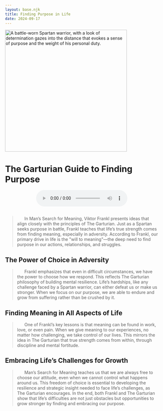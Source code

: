 ```yaml
---
layout: base.njk
title: Finding Purpose in Life
date: 2024-09-17
---
```

<img src="{{ '/assets/images/find-purpose.jpg' | assetUrl }}" alt="A battle-worn Spartan warrior, with a look of determination gazes into the distance that evokes a sense of purpose and the weight of his personal duty." width="400" class="centered"><br>

# The Garturian Guide to Finding Purpose  

<center><audio controls><source src="/assets/audio/find-purpose.mp3" type="audio/mpeg">Your browser does not support the audio element.</audio></center></br>

> &nbsp;&nbsp;&nbsp;&nbsp;&nbsp;&nbsp;In Man’s Search for Meaning, Viktor Frankl presents ideas that align closely with the principles of The Garturian. Just as a Spartan seeks purpose in battle, Frankl teaches that life’s true strength comes from finding meaning, especially in adversity. According to Frankl, our primary drive in life is the "will to meaning"—the deep need to find purpose in our actions, relationships, and struggles.  


## The Power of Choice in Adversity
> &nbsp;&nbsp;&nbsp;&nbsp;&nbsp;&nbsp;Frankl emphasizes that even in difficult circumstances, we have the power to choose how we respond. This reflects The Garturian philosophy of building mental resilience. Life’s hardships, like any challenge faced by a Spartan warrior, can either defeat us or make us stronger. When we focus on our purpose, we are able to endure and grow from suffering rather than be crushed by it.  


## Finding Meaning in All Aspects of Life   

> &nbsp;&nbsp;&nbsp;&nbsp;&nbsp;&nbsp;One of Frankl’s key lessons is that meaning can be found in work, love, or even pain. When we give meaning to our experiences, no matter how challenging, we take control of our lives. This mirrors the idea in The Garturian that true strength comes from within, through discipline and mental fortitude.  


## Embracing Life’s Challenges for Growth  

> &nbsp;&nbsp;&nbsp;&nbsp;&nbsp;&nbsp;Man’s Search for Meaning teaches us that we are always free to choose our attitude, even when we cannot control what happens around us. This freedom of choice is essential to developing the resilience and strategic insight needed to face life’s challenges, as The Garturian encourages. In the end, both Frankl and The Garturian show that life’s difficulties are not just obstacles but opportunities to grow stronger by finding and embracing our purpose.
